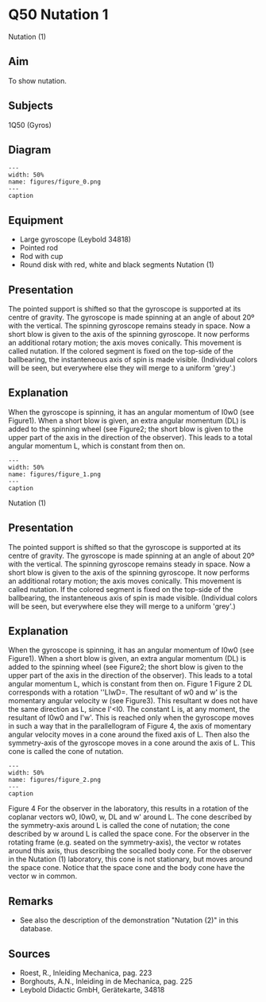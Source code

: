 # Q50 Nutation  1  
 Nutation (1)   
  
## Aim   
 To show nutation.    
  
## Subjects   
 1Q50 (Gyros)   
  
## Diagram   
   
```{figure} figures/figure_0.png  
---  
width: 50%  
name: figures/figure_0.png  
---  
caption  
``` 
      
  
## Equipment   
 
 *  Large gyroscope (Leybold 34818) 
 *  Pointed rod 
 *  Rod with cup 
 *  Round disk with red, white and black segments Nutation (1)
    
  
## Presentation   
 The pointed support is shifted so that the gyroscope is supported at its centre of gravity. The gyroscope is made spinning at an angle of about 20º with the vertical. The spinning gyroscope remains steady in space. Now a short blow is given to the axis of the spinning gyroscope. It now performs an additional rotary motion; the axis moves conically. This movement is called nutation. If the colored segment is fixed on the top-side of the ballbearing, the instanteneous axis of spin is made visible. (Individual colors will be seen, but everywhere else they will merge to a uniform 'grey'.)    
  
## Explanation   
 When the gyroscope is spinning, it has an angular momentum of I0w0 (see Figure1). When a short blow is given, an extra angular momentum (DL) is added to the spinning wheel (see Figure2; the short blow is given to the upper part of the axis in the direction of the observer). This leads to a total angular momentum L, which is constant from then on.    
```{figure} figures/figure_1.png  
---  
width: 50%  
name: figures/figure_1.png  
---  
caption  
``` 
 Nutation (1)    
  
## Presentation   
 The pointed support is shifted so that the gyroscope is supported at its centre of gravity. The gyroscope is made spinning at an angle of about 20º with the vertical. The spinning gyroscope remains steady in space. Now a short blow is given to the axis of the spinning gyroscope. It now performs an additional rotary motion; the axis moves conically. This movement is called nutation. If the colored segment is fixed on the top-side of the ballbearing, the instanteneous axis of spin is made visible. (Individual colors will be seen, but everywhere else they will merge to a uniform 'grey'.)    
  
## Explanation   
 When the gyroscope is spinning, it has an angular momentum of I0w0 (see Figure1). When a short blow is given, an extra angular momentum (DL) is added to the spinning wheel (see Figure2; the short blow is given to the upper part of the axis in the direction of the observer). This leads to a total angular momentum L, which is constant from then on.    Figure 1 Figure 2  DL corresponds with a rotation ''LIwD=. The resultant of w0 and w' is the momentary angular velocity w (see Figure3). This resultant w does not have the same direction as L, since I'<I0. The constant L is, at any moment, the resultant of I0w0 and I'w'. This is reached only when the gyroscope moves in such a way that in the parallellogram of Figure 4, the axis of momentary angular velocity moves in a cone around the fixed axis of L. Then also the symmetry-axis of the gyroscope moves in a cone around the axis of L. This cone is called the cone of nutation.    
```{figure} figures/figure_2.png  
---  
width: 50%  
name: figures/figure_2.png  
---  
caption  
``` 
 Figure 4  For the observer in the laboratory, this results in a rotation of the coplanar vectors w0, I0w0, w, DL and w' around L. The cone described by the symmetry-axis around L is called the cone of nutation; the cone described by w around L is called the space cone. For the observer in the rotating frame (e.g. seated on the symmetry-axis), the vector w rotates around this axis, thus describing the socalled body cone. For the observer in the Nutation (1)   laboratory, this cone is not stationary, but moves around the space cone. Notice that the space cone and the body cone have the vector w in common.    
  
## Remarks   
 
 *  See also the description of the demonstration "Nutation (2)" in this database.
   
  
## Sources   
 
 *  Roest, R., Inleiding Mechanica, pag. 223 
 *  Borghouts, A.N., Inleiding in de Mechanica, pag. 225 
 *  Leybold Didactic GmbH, Gerätekarte, 34818
  